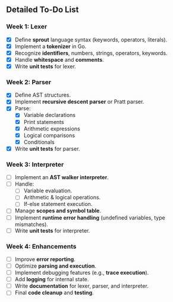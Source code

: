 
## **Detailed To-Do List**

### **Week 1: Lexer**
- [x] Define **sprout** language syntax (keywords, operators, literals).  
- [x] Implement a **tokenizer** in Go.  
- [x] Recognize **identifiers**, numbers, strings, operators, keywords.  
- [x] Handle **whitespace** and **comments**.  
- [x] Write **unit tests** for lexer.  

### **Week 2: Parser**
- [x] Define AST structures.  
- [x] Implement **recursive descent parser** or Pratt parser.  
- [x] Parse:
  - [x] Variable declarations 
  - [x] Print statements 
  - [x] Arithmetic expressions 
  - [x] Logical comparisons 
  - [x] Conditionals 
- [x] Write **unit tests** for parser.  

### **Week 3: Interpreter**
- [ ] Implement an **AST walker interpreter**.  
- [ ] Handle:
  - [ ] Variable evaluation.
  - [ ] Arithmetic & logical operations.
  - [ ] If-else statement execution.  
- [ ] Manage **scopes and symbol table**.  
- [ ] Implement **runtime error handling** (undefined variables, type mismatches).  
- [ ] Write **unit tests** for interpreter.  

### **Week 4: Enhancements**
- [ ] Improve **error reporting**.  
- [ ] Optimize **parsing and execution**.  
- [ ] Implement debugging features (e.g., **trace execution**).  
- [ ] Add **logging** for internal state.  
- [ ] Write **documentation** for lexer, parser, and interpreter.  
- [ ] Final **code cleanup** and **testing**. 
